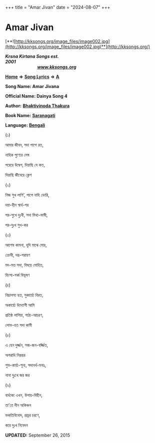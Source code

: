 +++
title = "Amar Jivan"
date = "2024-08-07"
+++

# Amar Jivan
[**![http://kksongs.org/image_files/image002.jpg](http://kksongs.org/image_files/image002.jpg)**](http://kksongs.org/)

**_Krsna Kirtana Songs est. 2001_**                                                                                                                                                 **_www.kksongs.org_**

[**Home**](http://kksongs.org/) **⇒** [**Song Lyrics**](http://kksongs.org/lyrics.html) **⇒** [**A**](http://kksongs.org/songs/song_a.html)

**Song Name: Amar Jivana**

**Official Name: Dainya Song 4**

**Author:** [**Bhaktivinoda Thakura**](http://kksongs.org/authors/list/bhaktivinoda.html)

**Book Name:** [**Saranagati**](http://kksongs.org/authors/literature/saranagati.html)

**Language:** [**Bengali**](http://kksongs.org/language/list/bengali.html)

(১)

আমার জীবন, সদা পাপে রত,

নাহিক পুণ্যের লেষ

পরেরে উদ্বেগ, দিয়াছি যে কত,

দিয়াছি জীবেরে ক্লেশ

(২)

নিজ সুখ লাগি’, পাপে নাহি ডোরি,

দয়া\-হীন স্বার্থ\-পর

পর\-সুখে দুঃখী, সদা মিথ্য\-ভাষী,

পর\-দুঃখ সুখ\-কর

(৩)

আশেষ কামনা, হৃদি মাঝে মোর,

ক্রোধী, দম্ভ\-পরায়ণ

মদ\-মত্ত সদা, বিষয়ে মোহিত,

হিংসা\-গর্ব্ব বিভূষণ

(৪)

নিদ্রালস্য হত, সুকার্য়্যে বিরত,

অকার্য়্যে উদ্যোগী আমি

প্রতিষ্ঠ লাগিয়া, শাঠ্য\-আচরণ,

লোভ\-হত সদা কামী

(৫)

এ হেন দুর্জ্জন, সজ\-জন\-বর্জ্জিত,

অপরাধি নিরন্তর

শুভ\-কার্য়্য\-শূন্য, সদানর্থ\-মনাঃ,

নানা দুঃখে জর জর

(৬)

বার্ধক্যে এখন, উপায়\-বিহীন,

তা’তে দীন অকিঞ্চন

ভকতিবিনোদ, প্রভুর চরণে,

করে দুঃখ নিবেদন

**UPDATED:** September 26, 2015